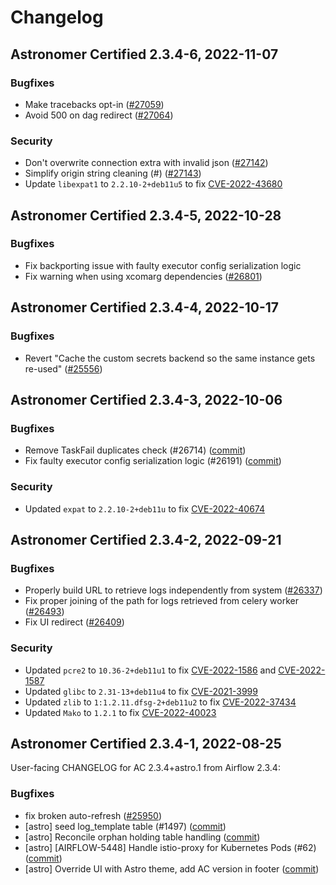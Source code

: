 # Changelog

Astronomer Certified 2.3.4-6, 2022-11-07
----------------------------------------

### Bugfixes

- Make tracebacks opt-in ([#27059](https://github.com/apache/airflow/pull/27059))
- Avoid 500 on dag redirect ([#27064](https://github.com/apache/airflow/pull/27064))

### Security

- Don't overwrite connection extra with invalid json ([#27142](https://github.com/apache/airflow/pull/27142))
- Simplify origin string cleaning (#) ([#27143](https://github.com/apache/airflow/pull/27143))
- Update `libexpat1` to `2.2.10-2+deb11u5` to fix [CVE-2022-43680](https://avd.aquasec.com/nvd/2022/cve-2022-43680/)

Astronomer Certified 2.3.4-5, 2022-10-28
----------------------------------------

### Bugfixes

- Fix backporting issue with faulty executor config serialization logic
- Fix warning when using xcomarg dependencies ([#26801](https://github.com/apache/airflow/pull/26801))

Astronomer Certified 2.3.4-4, 2022-10-17
----------------------------------------

### Bugfixes

- Revert "Cache the custom secrets backend so the same instance gets re-used" ([#25556](https://github.com/apache/airflow/pull/25556))

Astronomer Certified 2.3.4-3, 2022-10-06
----------------------------------------

### Bugfixes

- Remove TaskFail duplicates check (#26714) ([commit](https://github.com/astronomer/airflow/commit/b94db52c3497e04747e63fce85dc08dd7f4657fc))
- Fix faulty executor config serialization logic (#26191) ([commit](https://github.com/astronomer/airflow/commit/6831e7824e11c43061d200f55f2e013382d61f46))

### Security

- Updated `expat` to `2.2.10-2+deb11u` to fix [CVE-2022-40674](https://avd.aquasec.com/nvd/cve-2022-40674)

Astronomer Certified 2.3.4-2, 2022-09-21
----------------------------------------

### Bugfixes

- Properly build URL to retrieve logs independently from system ([#26337](https://github.com/apache/airflow/pull/26337))
- Fix proper joining of the path for logs retrieved from celery worker ([#26493](https://github.com/apache/airflow/pull/26493))
- Fix UI redirect ([#26409](https://github.com/apache/airflow/pull/26409))

### Security

- Updated `pcre2` to `10.36-2+deb11u1` to fix [CVE-2022-1586](https://avd.aquasec.com/nvd/cve-2022-1586) and [CVE-2022-1587](https://avd.aquasec.com/nvd/cve-2022-1587)
- Updated `glibc` to `2.31-13+deb11u4` to fix [CVE-2021-3999](https://avd.aquasec.com/nvd/cve-2021-3999)
- Updated `zlib` to `1:1.2.11.dfsg-2+deb11u2` to fix [CVE-2022-37434](https://avd.aquasec.com/nvd/cve-2022-37434)
- Updated `Mako` to `1.2.1` to fix [CVE-2022-40023](https://avd.aquasec.com/nvd/cve-2022-40023)

Astronomer Certified 2.3.4-1, 2022-08-25
----------------------------------------

User-facing CHANGELOG for AC 2.3.4+astro.1 from Airflow 2.3.4:

### Bugfixes

- fix broken auto-refresh ([#25950](http://github.com/astronomer/airflow/pull/25950))
- [astro] seed log_template table (#1497) ([commit](https://github.com/astronomer/airflow/commit/7587d608ae52eb1d593637a081d4bbe18b774c74))
- [astro] Reconcile orphan holding table handling ([commit](https://github.com/astronomer/airflow/commit/110a5cedfb9a59d2141e5ec56feaaff193ff03b8))
- [astro] [AIRFLOW-5448] Handle istio-proxy for Kubernetes Pods (#62) ([commit](https://github.com/astronomer/airflow/commit/7a2127cff859b96febe304cd715c460f060b371a))
- [astro] Override UI with Astro theme, add AC version in footer ([commit](https://github.com/astronomer/airflow/commit/dcc7c87cd01f4c385dad3b1e2bdbc7a1cb47b6a7))
